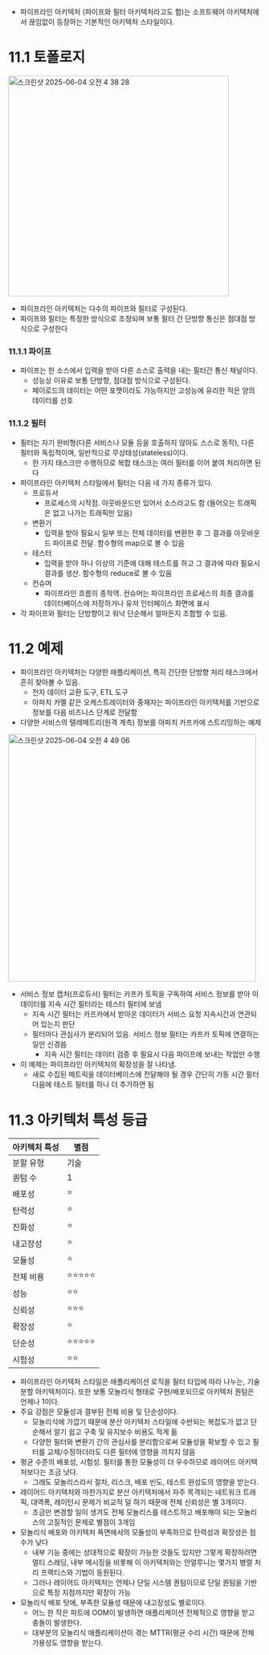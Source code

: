 - 파이프라인 아키텍처 (파이프와 필터 아키텍처라고도 함)는 소프트웨어 아키텍처에서 끊임없이 등장하는 기본적인 아키텍처 스타일이다.

# 11.1 토폴로지
<img width="439" alt="스크린샷 2025-06-04 오전 4 38 28" src="https://github.com/user-attachments/assets/51d881f4-9bb6-4a99-a011-c729901739c8" />

- 파이프라인 아키텍처는 다수의 파이프와 필터로 구성된다.
- 파이프와 필터는 특정한 방식으로 조정되며 보통 필터 간 단방향 통신은 점대점 방식으로 구성한다

### 11.1.1 파이프
- 파이프는 한 소스에서 입력을 받아 다른 소스로 출력을 내는 필터간 통신 채널이다.
  - 성능상 이유로 보통 단방향, 점대점 방식으로 구성된다.
  - 페이로드의 데이터는 어떤 포맷이라도 가능하지만 고성능에 유리한 적은 양의 데이터를 선호

### 11.1.2 필터
- 필터는 자기 완비형(다른 서비스나 모듈 등을 호출하지 않아도 스스로 동작), 다른 필터와 독립적이며, 일반적으로 무상태성(stateless)이다.
  - 한 가지 태스크만 수행하므로 복합 태스크는 여러 필터를 이어 붙여 처리하면 된다
- 파이프라인 아키텍처 스타일에서 필터는 다음 네 가지 종류가 있다.
  - 프로듀서
    - 프로세스의 시작점. 아웃바운드만 있어서 소스라고도 함 (들어오는 트래픽은 없고 나가는 트래픽만 있음)
  - 변환기
    - 입력을 받아 필요시 일부 또는 전체 데이터를 변환한 후 그 결과를 아웃바운드 파이프로 전달. 함수형의 map으로 볼 수 있음
  - 테스터
    - 입력을 받아 하나 이상의 기준에 대해 테스트를 하고 그 결과에 따라 필요시 결과를 생산. 함수형의 reduce로 볼 수 있음
  - 컨슈머
    - 파이프라인 흐름의 종착역. 컨슈머는 파이프라인 프로세스의 최종 결과를 데이터베이스에 저장하거나 유저 인터페이스 화면에 표시
- 각 파이프와 필터는 단방향이고 워낙 단순해서 얼마든지 조합할 수 있음.

# 11.2 예제
- 파이프라인 아키텍처는 다양한 애플리케이션, 특히 간단한 단방향 처리 태스크에서 흔히 찾아볼 수 있음.
  - 전자 데이터 교환 도구, ETL 도구
  - 아파치 카멜 같은 오케스트레이터와 중재자는 파이프라인 아키텍처를 기반으로 정보를 다음 비즈니스 단계로 전달함
- 다양한 서비스의 텔레메트리(원격 계측) 정보를 아파치 카프카에 스트리밍하는 예제

<img width="493" alt="스크린샷 2025-06-04 오전 4 49 06" src="https://github.com/user-attachments/assets/1d8ab0b3-7ba3-4b19-a11d-8b6004cf9e12" />

- 서비스 정보 캡처(프로듀서) 필터는 카프카 토픽을 구독하여 서비스 정보를 받아 이 데이터를 지속 시간 필터라는 테스터 필터에 보냄
  - 지속 시간 필터는 카프카에서 받아온 데이터가 서비스 요청 지속시간과 연관되어 있는지 판단
  - 필터마다 관심사가 분리되어 있음. 서비스 정보 필터는 카프카 토픽에 연결하는 일만 신경씀
    - 지속 시간 필터는 데이터 검증 후 필요시 다음 파이프에 보내는 작업만 수행
- 이 예제는 파이프라인 아키텍처의 확장성을 잘 나타냄.
  - 새로 수집된 메트릭을 데이터베이스에 전달해야 될 경우 간단히 가동 시간 필터 다음에 테스트 필터를 하나 더 추가하면 됨
 
# 11.3 아키텍처 특성 등급
| 아키텍처 특성 | 별점 |
|--------------|------|
| 분할 유형 | 기술 |
| 퀀텀 수 | 1 |
| 배포성 | ⭐ |
| 탄력성 | ⭐ |
| 진화성 | ⭐ |
| 내고장성 | ⭐ |
| 모듈성 | ⭐ |
| 전체 비용 | ⭐⭐⭐⭐⭐ |
| 성능 | ⭐⭐ |
| 신뢰성 | ⭐⭐⭐ |
| 확장성 | ⭐ |
| 단순성 | ⭐⭐⭐⭐⭐ |
| 시험성 | ⭐⭐ |

- 파이프라인 아키텍처 스타일은 애플리케이션 로직을 필터 타입에 따라 나누는, 기술 분할 아키텍처이다. 또한 보통 모놀리식 형태로 구현/배포되므로 아키텍처 퀀텀은 언제나 1이다.
- 주요 강점은 모듈성과 결부된 전체 비용 및 단순성이다.
  - 모놀리식에 가깝기 때문에 분산 아키텍처 스타일에 수반되는 복잡도가 없고 단순해서 알기 쉽고 구축 및 유지보수 비용도 적게 듦
  - 다양한 필터와 변환기 간의 관심사를 분리함으로써 모듈성을 확보할 수 있고 필터를 교체/수정하더라도 다른 필터에 영향을 끼치지 않음
- 평균 수준의 배포성, 시험성. 필터를 통한 모듈성이 더 우수하므로 레이어드 아키텍처보다는 조금 낫다.
  - 그래도 모놀리스라서 절차, 리스크, 배포 빈도, 테스트 완성도의 영향을 받는다.
- 레이어드 아키텍처와 마찬가지로 분산 아키텍처에서 자주 목격되는 네트워크 트래픽, 대역폭, 레이턴시 문제가 비교적 덜 하기 때문에 전체 신뢰성은 별 3개이다.
  - 조금만 변경할 일이 생겨도 전체 모놀리스를 테스트하고 배포해야 되는 모놀리스의 고질적인 문제로 별점이 3개임
- 모놀리식 배포와 아키텍처 픅면에서의 모듈성이 부족하므로 탄력성과 확장성은 점수가 낮다
  - 내부 기능 중에는 상대적으로 확장이 가능한 것들도 있지만 그렇게 확장하려면 멀티 스레딩, 내부 메시징을 비롯해 이 아키텍처와는 안얼루니는 몇가지 병렬 처리 프랙티스와 기법이 동원된다.
  - 그러나 레이어드 아키텍처는 언제나 단일 시스템 퀀텀이므로 단일 퀀텀을 기반으로 특정 지점까지만 확장이 가능
- 모놀리식 배포 탓에, 부족한 모듈성 때문에 내고장성도 별로이다.
  - 어느 한 작은 파트에 OOM이 발생하면 애플리케이션 전체적으로 영향을 받고 충돌이 발생한다.
  - 대부분의 모놀리식 애플리케이션이 겪는 MTTR(평균 수리 시간) 때문에 전체 가용성도 영향을 받는다.
